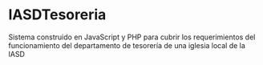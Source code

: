 # IASDTesoreria
Sistema construido en JavaScript y PHP para cubrir los requerimientos del funcionamiento del departamento de tesorería de una iglesia local de la IASD
